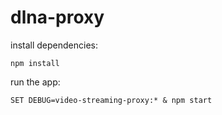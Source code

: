 # dlna-proxy
 
install dependencies:

    npm install

run the app:

    SET DEBUG=video-streaming-proxy:* & npm start
